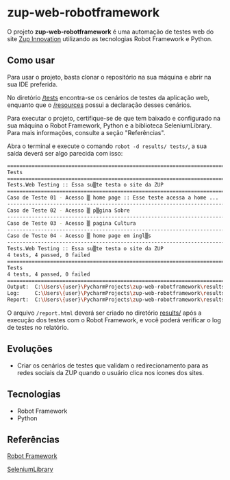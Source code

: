 # zup-web-robotframework
O projeto **zup-web-robotframework** é uma automação de testes web do site [Zup Innovation](https://www.zup.com.br/) utilizando as tecnologias Robot Framework e Python.

## Como usar
Para usar o projeto, basta clonar o repositório na sua máquina e abrir na sua IDE preferida.

No diretório [/tests](https://github.com/itau-corp/itau-nb3-modules-automacao-apis/tree/main/tests) encontra-se os cenários de testes da aplicação web, enquanto que o [/resources](https://github.com/itau-corp/itau-nb3-modules-automacao-apis/tree/main/resources) possui a declaração desses cenários.

Para executar o projeto, certifique-se de que tem baixado e configurado na sua máquina o Robot Framework, Python e a biblioteca SeleniumLibrary. Para mais informações, consulte a seção "Referências".

Abra o terminal e execute o comando ``robot -d results/ tests/``, a sua saída deverá ser algo parecida com isso:

````bash
==============================================================================
Tests
==============================================================================
Tests.Web Testing :: Essa su▒te testa o site da ZUP
==============================================================================
Caso de Teste 01 - Acesso ▒ home page :: Esse teste acessa a home ... | PASS |
------------------------------------------------------------------------------
Caso de Teste 02 - Acesso ▒ p▒gina Sobre                              | PASS |
------------------------------------------------------------------------------
Caso de Teste 03 - Acesso ▒ pagina Cultura                            | PASS |
------------------------------------------------------------------------------
Caso de Teste 04 - Acesso ▒ home page em ingl▒s                       | PASS |
------------------------------------------------------------------------------
Tests.Web Testing :: Essa su▒te testa o site da ZUP                   | PASS |
4 tests, 4 passed, 0 failed
==============================================================================
Tests                                                                 | PASS |
4 tests, 4 passed, 0 failed
==============================================================================
Output:  C:\Users\{user}\PycharmProjects\zup-web-robotframework\results\output.xml
Log:     C:\Users\{user}\PycharmProjects\zup-web-robotframework\results\log.html
Report:  C:\Users\{user}\PycharmProjects\zup-web-robotframework\results\report.html
````

O arquivo `/report.html` deverá ser criado no diretório [results/](https://github.com/tiagocbarbosa/zup-web-robotframework/tree/main/results) após a execução dos testes com o Robot Framework, e você poderá verificar o log de testes no relatório.

## Evoluções
- Criar os cenários de testes que validam o redirecionamento para as redes sociais da ZUP quando o usuário clica nos ícones dos sites.

## Tecnologias
- Robot Framework
- Python

## Referências
[Robot Framework](https://robotframework.org/)

[SeleniumLibrary](https://github.com/robotframework/SeleniumLibrary/)